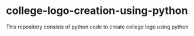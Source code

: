 # college-logo-creation-using-python
This repository consists of python code to create college logo using python
